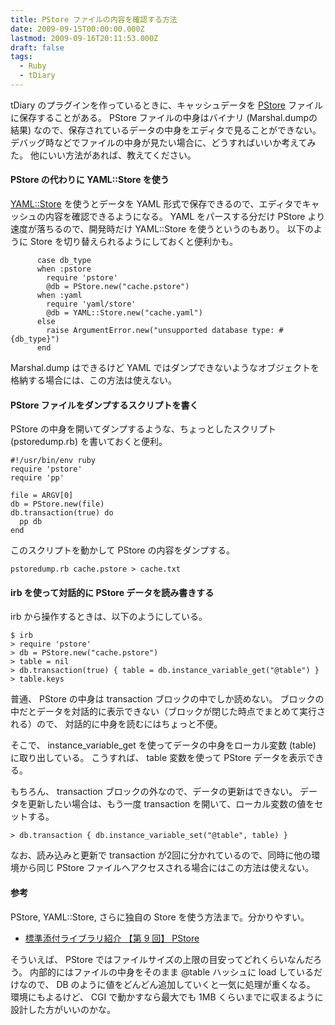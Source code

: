 ```yaml
---
title: PStore ファイルの内容を確認する方法
date: 2009-09-15T00:00:00.000Z
lastmod: 2009-09-16T20:11:53.000Z
draft: false
tags:
  - Ruby
  - tDiary
---
```


tDiary のプラグインを作っているときに、キャッシュデータを [PStore](http://www.ruby-lang.org/ja/man/html/PStore.html) ファイルに保存することがある。 PStore ファイルの中身はバイナリ (Marshal.dumpの結果) なので、保存されているデータの中身をエディタで見ることができない。 デバッグ時などでファイルの中身が見たい場合に、どうすればいいか考えてみた。 他にいい方法があれば、教えてください。

#### PStore の代わりに YAML::Store を使う

[YAML::Store](http://www.ruby-lang.org/ja/man/html/YAML_Store.html) を使うとデータを YAML 形式で保存できるので、エディタでキャッシュの内容を確認できるようになる。 YAML をパースする分だけ PStore より速度が落ちるので、開発時だけ YAML::Store を使うというのもあり。 以下のように Store を切り替えられるようにしておくと便利かも。

```
      case db_type
      when :pstore
        require 'pstore'
        @db = PStore.new("cache.pstore")
      when :yaml
        require 'yaml/store'
        @db = YAML::Store.new("cache.yaml")
      else
        raise ArgumentError.new("unsupported database type: #{db_type}")
      end
```

Marshal.dump はできるけど YAML ではダンプできないようなオブジェクトを格納する場合には、この方法は使えない。

#### PStore ファイルをダンプするスクリプトを書く

PStore の中身を開いてダンプするような、ちょっとしたスクリプト (pstoredump.rb) を書いておくと便利。

```
#!/usr/bin/env ruby
require 'pstore'
require 'pp'
 
file = ARGV[0]
db = PStore.new(file)
db.transaction(true) do
  pp db
end
```

このスクリプトを動かして PStore の内容をダンプする。

```
pstoredump.rb cache.pstore > cache.txt
```

#### irb を使って対話的に PStore データを読み書きする

irb から操作するときは、以下のようにしている。

```
$ irb
> require 'pstore'
> db = PStore.new("cache.pstore")
> table = nil
> db.transaction(true) { table = db.instance_variable_get("@table") }
> table.keys
```

普通、 PStore の中身は transaction ブロックの中でしか読めない。 ブロックの中だとデータを対話的に表示できない（ブロックが閉じた時点でまとめて実行される）ので、 対話的に中身を読むにはちょっと不便。

そこで、 instance\_variable\_get を使ってデータの中身をローカル変数 (table) に取り出している。 こうすれば、 table 変数を使って PStore データを表示できる。

もちろん、 transaction ブロックの外なので、データの更新はできない。 データを更新したい場合は、もう一度 transaction を開いて、ローカル変数の値をセットする。

```
> db.transaction { db.instance_variable_set("@table", table) }
```

なお、読み込みと更新で transaction が2回に分かれているので、同時に他の環境から同じ PStore ファイルへアクセスされる場合にはこの方法は使えない。

#### 参考

PStore, YAML::Store, さらに独自の Store を使う方法まで。分かりやすい。

* [標準添付ライブラリ紹介 【第 9 回】 PStore](http://jp.rubyist.net/magazine/?0016-BundledLibraries)

そういえば、 PStore ではファイルサイズの上限の目安ってどれくらいなんだろう。 内部的にはファイルの中身をそのまま @table ハッシュに load しているだけなので、 DB のように値をどんどん追加していくと一気に処理が重くなる。 環境にもよるけど、 CGI で動かすなら最大でも 1MB くらいまでに収まるように設計した方がいいのかな。
